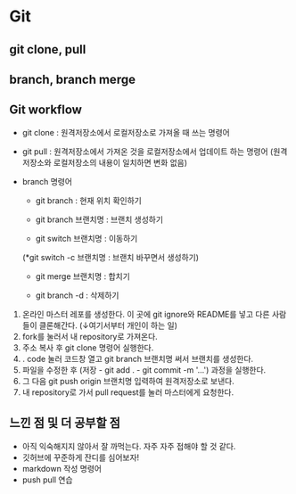# Git

## git clone, pull

## branch, branch merge 
## Git workflow



- git clone : 원격저장소에서 로컬저장소로 가져올 때 쓰는 명령어

- git pull : 원격저장소에서 가져온 것을 로컬저장소에서 업데이트 하는 명령어  (원격저장소와 로컬저장소의 내용이 일치하면 변화 없음)

- branch 명령어

  - git branch : 현재 위치 확인하기

  - git branch 브랜치명 :  브랜치 생성하기 

  - git switch 브랜치명 : 이동하기

  (*git switch -c 브랜치명 : 브랜치 바꾸면서 생성하기)

  - git merge 브랜치명 : 합치기 

  - git branch -d : 삭제하기 
  
  
1. 온라인 마스터 레포를 생성한다. 
이 곳에 git ignore와 README를 넣고 
다른 사람들이 클론해간다. 
(↓여기서부터 개인이 하는 일)
2. fork를 눌러서 내 repository로 가져온다. 
3. 주소 복사 후 git clone 명령어 실행한다. 
4. . code 눌러 코드창 열고
git branch 브랜치명 써서 브랜치를 생성한다. 
5. 파일을 수정한 후 (저장 - git add  . - git commit -m '...')
과정을 실행한다. 
6. 그 다음 git push origin 브랜치명 입력하여
원격저장소로 보낸다. 
7. 내 repository로 가서 pull request를 눌러
마스터에게 요청한다.

## 느낀 점 및 더 공부할 점
- 아직 익숙해지지 않아서 잘 까먹는다. 자주 자주 접해야 할 것 같다. 
- 깃허브에 꾸준하게 잔디를 심어보자!
- markdown 작성 명령어 
- push pull 연습

 

